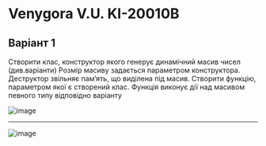 # Venygora V.U. KI-20010B
## Варіант 1

Створити клас, конструктор якого генерує динамічний масив чисел (див.варіанти) Розмір масиву задається параметром конструктора. Деструктор звільняє пам’ять, що виділена під масив. Створити функцію, параметром якої є створений клас. Функція виконує дії над масивом певного типу відповідно варіанту

![image](https://user-images.githubusercontent.com/86704349/194119261-7d9af949-bfc0-4822-b4c5-3b9f5a3e8d00.png)

---
![image](https://user-images.githubusercontent.com/86704349/194119408-67722bbc-200c-4aef-ab30-2dd8d2f7ef23.png)

